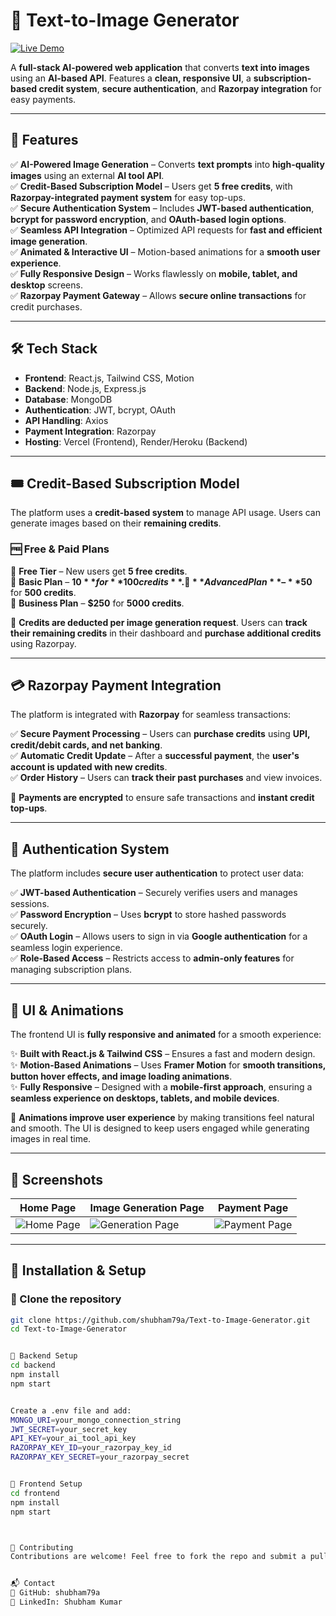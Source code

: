 # 🎨 Text-to-Image Generator  

[![Live Demo](https://img.shields.io/badge/Live-Demo-blue?style=for-the-badge&logo=vercel)](https://text-to-image-generator-dplc.vercel.app/)

A **full-stack AI-powered web application** that converts **text into images** using an **AI-based API**. Features a **clean, responsive UI**, a **subscription-based credit system**, **secure authentication**, and **Razorpay integration** for easy payments.  

---

## 🚀 Features  

✅ **AI-Powered Image Generation** – Converts **text prompts** into **high-quality images** using an external **AI tool API**.  
✅ **Credit-Based Subscription Model** – Users get **5 free credits**, with **Razorpay-integrated payment system** for easy top-ups.  
✅ **Secure Authentication System** – Includes **JWT-based authentication**, **bcrypt for password encryption**, and **OAuth-based login options**.  
✅ **Seamless API Integration** – Optimized API requests for **fast and efficient image generation**.  
✅ **Animated & Interactive UI** – Motion-based animations for a **smooth user experience**.  
✅ **Fully Responsive Design** – Works flawlessly on **mobile, tablet, and desktop** screens.  
✅ **Razorpay Payment Gateway** – Allows **secure online transactions** for credit purchases.  

---

## 🛠 Tech Stack  

- **Frontend**: React.js, Tailwind CSS, Motion  
- **Backend**: Node.js, Express.js  
- **Database**: MongoDB  
- **Authentication**: JWT, bcrypt, OAuth  
- **API Handling**: Axios  
- **Payment Integration**: Razorpay  
- **Hosting**: Vercel (Frontend), Render/Heroku (Backend)  

---

## 🎟️ Credit-Based Subscription Model  

The platform uses a **credit-based system** to manage API usage. Users can generate images based on their **remaining credits**.  

### 🆓 Free & Paid Plans  
🔹 **Free Tier** – New users get **5 free credits**.  
🔹 **Basic Plan** – **$10** for **100 credits**.  
🔹 **Advanced Plan** – **$50** for **500 credits**.  
🔹 **Business Plan** – **$250** for **5000 credits**.  

📌 **Credits are deducted per image generation request**. Users can **track their remaining credits** in their dashboard and **purchase additional credits** using Razorpay.  

---

## 💳 Razorpay Payment Integration  

The platform is integrated with **Razorpay** for seamless transactions:  

✅ **Secure Payment Processing** – Users can **purchase credits** using **UPI, credit/debit cards, and net banking**.  
✅ **Automatic Credit Update** – After a **successful payment**, the **user's account is updated with new credits**.  
✅ **Order History** – Users can **track their past purchases** and view invoices.  

🔗 **Payments are encrypted** to ensure safe transactions and **instant credit top-ups**.  

---

## 🔑 Authentication System  

The platform includes **secure user authentication** to protect user data:  

✅ **JWT-based Authentication** – Securely verifies users and manages sessions.  
✅ **Password Encryption** – Uses **bcrypt** to store hashed passwords securely.  
✅ **OAuth Login** – Allows users to sign in via **Google authentication** for a seamless login experience.  
✅ **Role-Based Access** – Restricts access to **admin-only features** for managing subscription plans.  

---

## 🎨 UI & Animations  

The frontend UI is **fully responsive and animated** for a smooth experience:  

✨ **Built with React.js & Tailwind CSS** – Ensures a fast and modern design.  
✨ **Motion-Based Animations** – Uses **Framer Motion** for **smooth transitions, button hover effects, and image loading animations**.  
✨ **Fully Responsive** – Designed with a **mobile-first approach**, ensuring a **seamless experience on desktops, tablets, and mobile devices**.  

📌 **Animations improve user experience** by making transitions feel natural and smooth. The UI is designed to keep users engaged while generating images in real time.  

---

## 📸 Screenshots  

| Home Page | Image Generation Page | Payment Page |  
|-----------|-----------------------|-------------|  
| ![Home Page](assets/images/homepage-screenshot.png) | ![Generation Page](assets/images/generation-page-screenshot.png) | ![Payment Page](assets/images/payment-page-screenshot.png) |  

---

## 🔧 Installation & Setup  

### 📌 Clone the repository  
```bash
git clone https://github.com/shubham79a/Text-to-Image-Generator.git
cd Text-to-Image-Generator


📌 Backend Setup
cd backend
npm install
npm start


Create a .env file and add:
MONGO_URI=your_mongo_connection_string
JWT_SECRET=your_secret_key
API_KEY=your_ai_tool_api_key
RAZORPAY_KEY_ID=your_razorpay_key_id
RAZORPAY_KEY_SECRET=your_razorpay_secret


📌 Frontend Setup
cd frontend
npm install
npm start



📝 Contributing
Contributions are welcome! Feel free to fork the repo and submit a pull request.


📬 Contact
🔗 GitHub: shubham79a
🔗 LinkedIn: Shubham Kumar